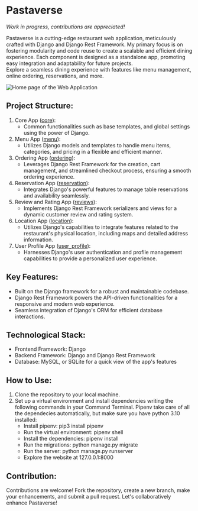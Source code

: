 # Pastaverse
*Work in progress, contributions are appreciated!*

Pastaverse is a cutting-edge restaurant web application, meticulously crafted with Django and Django Rest Framework. My primary focus is on fostering modularity and code reuse to create a scalable and efficient dining experience. Each component is designed as a standalone app, promoting easy integration and adaptability for future projects.  
Explore a seamless dining experience with features like menu management, online ordering, reservations, and more.  

![Home page of the Web Application](description_gifs/home_page.gif "Home page of the Web Application")
## Project Structure:
1. Core App ([core](core)):
    - Common functionalities such as base templates, and global settings using the power of Django.
2. Menu App ([menu](menu)):
    - Utilizes Django models and templates to handle menu items, categories, and pricing in a flexible and efficient manner.
3. Ordering App ([ordering](ordering)):
    - Leverages Django Rest Framework for the creation, cart management, and streamlined checkout process, ensuring a smooth ordering experience.
5. Reservation App ([reservation](reservation)):
    - Integrates Django's powerful features to manage table reservations and availability seamlessly.
7. Review and Rating App ([reviews](reviews)):
    - Implements Django Rest Framework serializers and views for a dynamic customer review and rating system.
9. Location App ([location](location)):
    - Utilizes Django's capabilities to integrate features related to the restaurant's physical location, including maps and detailed address information.
11. User Profile App ([user_profile](user_profile)):
    - Harnesses Django's user authentication and profile management capabilities to provide a personalized user experience.
## Key Features:
- Built on the Django framework for a robust and maintainable codebase.
- Django Rest Framework powers the API-driven functionalities for a responsive and modern web experience.
- Seamless integration of Django's ORM for efficient database interactions.
## Technological Stack:
- Frontend Framework: Django
- Backend Framework: Django and Django Rest Framework
- Database: MySQL, or SQLite for a quick view of the app's features
## How to Use:
1. Clone the repository to your local machine.
2. Set up a virtual environment and install dependencies writing the following commands in your Command Terminal. Pipenv take care of all the dependecies automatically, but make sure you have python 3.10 installed:
    - Install pipenv: pip3 install pipenv
    - Run the virtual environment: pipenv shell
    - Install the dependencies: pipenv install
    - Run the migrations: python manage.py migrate
    - Run the server: python manage.py runserver
    - Explore the website at 127.0.0.1:8000

## Contribution:
Contributions are welcome! Fork the repository, create a new branch, make your enhancements, and submit a pull request. Let's collaboratively enhance Pastaverse!
